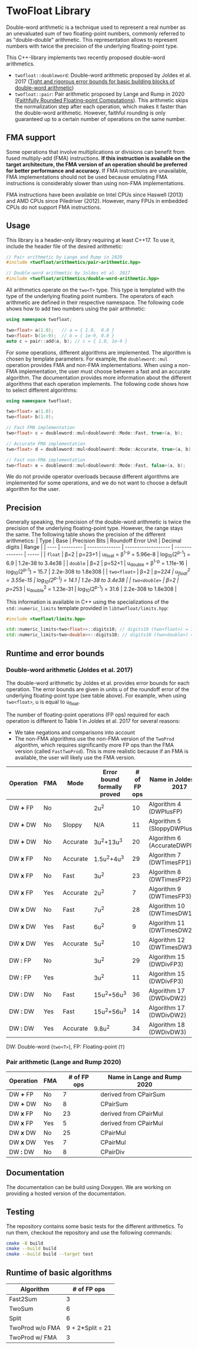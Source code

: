 # TwoFloat Library

Double-word arithmetic is a technique used to represent a real number as an unevaluated sum of two floating-point numbers, commonly referred to as "double-double" arithmetic. This representation allows to represent numbers with twice the precision of the underlying floating-point type. 

This C++-library implements two recently proposed double-word arithmetics.
- `twofloat::doubleword`: Double-word arithmetic  proposed by Joldes et al. 2017 ([Tight and rigorous error bounds for basic building blocks of double-word arithmetic](https://doi.org/10.1145/3121432))
- `twofloat::pair`: Pair arithmetic proposed by Lange and Rump in 2020 ([Faithfully Rounded Floating-point Computations](https://doi.org/10.1145/3290955)). This arithmetic skips the normalization step after each operation, which makes it faster than the double-word arithmetic. However, faithful rounding is only guaranteed up to a certain number of operations on the same number.


## FMA support
Some operations that involve multiplications or divisions can benefit from fused multiply-add (FMA) instructions. **If this instruction is available on the target architecture, the FMA version of an operation should be preferred for better performance and accuracy.** If FMA instructions are unavailable, FMA implementations should not be used because emulating FMA instructions is considerably slower than using non-FMA implementations. 

FMA instructions have been available on Intel CPUs since Haswell (2013) and AMD CPUs since Piledriver (2012). However, many FPUs in embedded CPUs do not support FMA instructions.


## Usage
This library is a header-only library requiring at least C++17. To use it, include the header file of the desired arithmetic:
```cpp
// Pair arithmetic by Lange and Rump in 2020
#include <twofloat/arithmetics/pair-arithmetic.hpp>

// Double-word arithmetic by Joldes et al. 2017
#include <twofloat/arithmetics/double-word-arithmetic.hpp>
```

All arithmetics operate on the `two<T>` type. This type is templated with the type of the underlying floating point numbers. The operators of each arithmetic are defined in their respective namespace. The following code shows how to add two numbers using the pair arithmetic:

```cpp
using namespace twofloat;

two<float> a(1.0);   // a = { 1.0,  0.0 }
two<float> b(1e-9);  // b = { 1e-9, 0.0 }
auto c = pair::add(a, b); // c = { 1.0, 1e-9 }
```

For some operations, different algorithms are implemented. The algorithm is chosen by template parameters. For example, the `doubleword::mul` operation provides FMA and non-FMA implementations. When using a non-FMA implementation, the user must choose between a fast and an accurate algorithm. The documentation provides more information about the different algorithms that each operation implements. The following code shows how to select different algorithms:
    
```cpp
using namespace twofloat;

two<float> a(1.0);
two<float> b(1.0);

// Fast FMA implementation
two<float> c = doubleword::mul<doubleword::Mode::Fast, true>(a, b);

// Accurate FMA implementation
two<float> d = doubleword::mul<doubleword::Mode::Accurate, true>(a, b);

// Fast non-FMA implementation
two<float> e = doubleword::mul<doubleword::Mode::Fast, false>(a, b);
```

We do not provide operator overloads because different algorithms are implemented for some operations, and we do not want to choose a default algorithm for the user.

## Precision 
Generally speaking, the precision of the double-word arithmetic is twice the precision of the underlying floating-point type. However, the range stays the same. The following table shows the precision of the different arithmetics: 
| Type | Base | Precision Bits | Roundoff Error Unit | Decimal digits | Range |
| ---- | --------- | -------------- | ------------------- | -------------- | ----- | 
| `float` | β=2 | p=23+1 | u<sub>float</sub> = β<sup>1-p</sup> = 5.96e-8 | log<sub>10</sub>(2<sup>p-1</sup>) = 6.9 | 1.2e-38 to 3.4e38 |
| `double` | β=2 | p=52+1 | u<sub>double</sub> = β<sup>1-p</sup> = 1.11e-16 | log<sub>10</sub>(2<sup>p-1</sup>) = 15.7 | 2.2e-308 to 1.8e308 |
| `two<float>` | β=2 | p=2*24 | u<sub>float</sub><sup>2</sup> = 3.55e-15 |  log<sub>10</sub>(2<sup>p-1</sup>) = 14.1 | 1.2e-38 to 3.4e38 |
| `two<double>` | β=2 | p=2*53 | u<sub>double</sub><sup>2</sup> = 1.23e-31 | log<sub>10</sub>(2<sup>p-1</sup>) = 31.6 | 2.2e-308 to 1.8e308 |


This information is available in C++ using the specializations of the `std::numeric_limits` template provided in `libtwofloat/limits.hpp`:
```cpp
#include <twofloat/limits.hpp>

std::numeric_limits<two<float>>::digits10; // digits10 (two<float>) = 14
std::numeric_limits<two<double>>::digits10; // digits10 (two<double>) = 31
```

## Runtime and error bounds
### Double-word arithmetic (Joldes et al. 2017)
The double-word arithmetic by Joldes et al. provides error bounds for each operation. The error bounds are given in units u of the roundoff error of the underlying floating-point type (see table above). For example, when using `two<float>`, u is equal to u<sub>float</sub>. 

The number of floating-point operations (FP ops) required for each operation is different to Table 1 in Joldes et al. 2017 for several reasons:
- We take negations and comparisons into account
- The non-FMA algorithms use the non-FMA version of the `TwoProd` algorithm, which requires significantly more FP ops than the FMA version (called `FastTwoProd`). This is more realistic because if an FMA is available, the user will likely use the FMA version.

| Operation | FMA | Mode | Error bound formally proved | # of FP ops | Name in Joldes et al. 2017 | 
| --------- | --- | ---- | ----------- | --------------------------- | -------------------------- |
| DW **+** FP | No | | 2u<sup>2</sup> | 10 | Algorithm 4 (DWPlusFP) |
| DW **+** DW | No | Sloppy | N/A | 11 | Algorithm 5 (SloppyDWPlusDW) |
| DW **+** DW | No | Accurate | 3u<sup>2</sup>+13u<sup>3</sup> | 20 | Algorithm 6 (AccurateDWPlusDW) |
| DW **x** FP | No | Accurate | 1.5u<sup>2</sup>+4u<sup>3</sup>  | 29 | Algorithm 7 (DWTimesFP1) |
| DW **x** FP | No | Fast | 3u<sup>2</sup> | 23 | Algorithm 8 (DWTimesFP2) |
| DW **x** FP | Yes | Accurate | 2u<sup>2</sup> | 7 | Algorithm 9 (DWTimesFP3) |
| DW **x** DW | No | Fast | 7u<sup>2</sup> | 28 | Algorithm 10 (DWTimesDW1) |
| DW **x** DW | Yes | Fast | 6u<sup>2</sup> | 9 | Algorithm 11 (DWTimesDW2) |
| DW **x** DW | Yes | Accurate | 5u<sup>2</sup> | 10 | Algorithm 12 (DWTimesDW3) |
| DW **:** FP | No |  | 3u<sup>2</sup> | 29 | Algorithm 15 (DWDivFP3) |
| DW **:** FP | Yes |  | 3u<sup>2</sup> | 11 | Algorithm 15 (DWDivFP3) |
| DW **:** DW | No | Fast | 15u<sup>2</sup>+56u<sup>3</sup> | 36 | Algorithm 17 (DWDivDW2) |
| DW **:** DW | Yes | Fast | 15u<sup>2</sup>+56u<sup>3</sup> | 14 | Algorithm 17 (DWDivDW2) |
| DW **:** DW | Yes | Accurate | 9.8u<sup>2</sup> | 34 | Algorithm 18 (DWDivDW3) |

DW: Double-word (`two<T>`), FP: Floating-point (`T`)

### Pair arithmetic (Lange and Rump 2020)

| Operation | FMA | # of FP ops | Name in Lange and Rump 2020 |
| --------- | --- | ----------- | -------------------------- |
| DW **+** FP | No | 7 | derived from CPairSum |
| DW **+** DW | No | 8 | CPairSum |
| DW **x** FP | No | 23 | derived from CPairMul |
| DW **x** FP | Yes | 5 | derived from CPairMul |
| DW **x** DW | No | 25 | CPairMul |
| DW **x** DW | Yes | 7 | CPairMul |
| DW **:** DW | No | 8 | CPairDiv |

## Documentation
The documentation can be build using Doxygen. We are working on providing a hosted version of the documentation.

## Testing
The repository contains some basic tests for the different arithmetics. To run them, checkout the repository and use the following commands:

```bash
cmake -B build
cmake --build build
cmake --build build --target test
```

## Runtime of basic algorithms
| Algorithm | # of FP ops |
| --------- | ----------- |
| Fast2Sum | 3 |
| TwoSum | 6 |
| Split | 6 |
| TwoProd w/o FMA | 9 + 2*Split = 21 |
| TwoProd w/ FMA | 3 |
